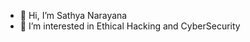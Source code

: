 - 👋 Hi, I’m Sathya Narayana
- 👀 I’m interested in Ethical Hacking and CyberSecurity

<!---
Sathya-Narayana2001/Sathya-Narayana2001 is a ✨ special ✨ repository because its `README.md` (this file) appears on your GitHub profile.
You can click the Preview link to take a look at your changes.
--->

